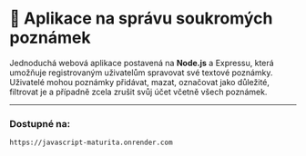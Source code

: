 # 📝 Aplikace na správu soukromých poznámek

Jednoduchá webová aplikace postavená na **Node.js** a Expressu, která umožňuje registrovaným uživatelům spravovat své textové poznámky. Uživatelé mohou poznámky přidávat, mazat, označovat jako důležité, filtrovat je a případně zcela zrušit svůj účet včetně všech poznámek.

---

### Dostupné na:
```Zadej
https://javascript-maturita.onrender.com
```
